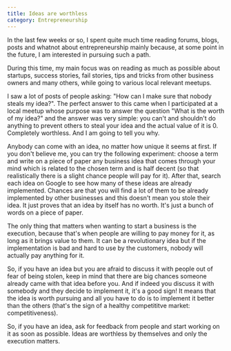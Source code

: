 ```yaml
---
title: Ideas are worthless
category: Entrepreneurship
---
```


In the last few weeks or so, I spent quite much time reading forums, blogs, posts and whatnot about
entrepreneurship mainly because, at some point in the future, I am interested in pursuing such a path.

During this time, my main focus was on reading as much as possible about startups, success stories, 
fail stories, tips and tricks from other business owners and many others, while going to various
local relevant meetups.


I saw a lot of posts of people asking: "How can I make sure that nobody steals my idea?". The perfect answer to this
came when I participated at a local meetup whose purpose was to answer the question "What is the worth of my idea?" 
and the answer was very simple: you can't and shouldn't do anything to prevent others to steal your idea and the actual value
of it is 0. Completely worthless. And I am going to tell you why.

Anybody can come with an idea, no matter how unique it seems at first. If you don't believe me, you can try the
following experiment: choose a term and write on a piece of paper any business idea that comes through your mind which
is related to the chosen term and is half decent (so that realistically there is a slight chance people will pay for it). 
After that, search each idea on Google to see how many of these ideas are already implemented. Chances are that you
will find a lot of them to be already implemented by other businesses and this doesn't mean you stole their idea. It
just proves that an idea by itself has no worth. It's just a bunch of words on a piece of paper.

The only thing that matters when wanting to start a business is the execution, because that's when people are willing 
to pay money for it, as long as it brings value to them. It can be a revolutionary idea but if the implementation is
bad and hard to use by the customers, nobody will actually pay anything for it.

So, if you have an idea but you are afraid to discuss it with people out of fear of being stolen, keep in mind that
there are big chances someone already came with that idea before you. And if indeed you discuss it with somebody and
they decide to implement it, it's a good sign! It means that the idea is worth pursuing and all you have to do is to
implement it better than the others (that's the sign of a healthy competititve market: competitiveness).

So, if you have an idea, ask for feedback from people and start working on it as soon as possible. Ideas are worthless
by themselves and only the execution matters.

